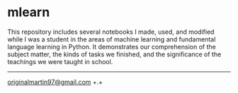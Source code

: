 # mlearn

This repository includes several notebooks I made, used, and modified while I was a student in the areas of machine learning and fundamental language learning in Python.   It demonstrates our comprehension of the subject matter, the kinds of tasks we finished, and the significance of the teachings we were taught in school.

---
originalmartin97@gmail.com
+.+
